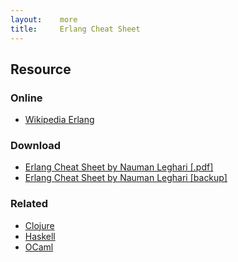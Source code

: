 ```yaml
---
layout:    more
title:     Erlang Cheat Sheet
---
```

<div class="content content-400">
    <div class="board board-326">
        <h2 class="board-title">Resource</h2>
        <div class="board-card">
            <h3 class="board-card-title">Online</h3>
            <ul>
                <li><a href="http://en.wikipedia.org/wiki/Erlang_%28programming_language%29">Wikipedia Erlang</a></li>
            </ul>
        </div>
        <div class="board-card">
            <h3 class="board-card-title">Download</h3>
            <ul>
                <li><a href="http://weblogs.asp.net/nleghari/archive/2007/12/29/erlang-cheat-sheet.aspx">Erlang Cheat Sheet by Nauman Leghari [.pdf]</a></li>
                <li><a href="/static/cs/Erlang.CheatSheet(1.0).pdf">Erlang Cheat Sheet by Nauman Leghari [backup]</a></li>
            </ul>
        </div>
        <div class="board-card">
            <h3 class="board-card-title">Related</h3>
            <ul>
                <li><a href="/clojure" title="Clojure Cheat Sheet">Clojure</a></li>
                <li><a href="/haskell" title="Haskell Cheat Sheet">Haskell</a></li>
                <li><a href="/ocaml" title="OCaml Cheat Sheet">OCaml</a></li>
            </ul>
        </div>
    </div>
</div>
